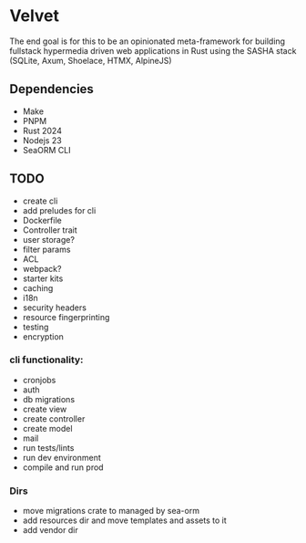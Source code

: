 
# Velvet

The end goal is for this to be an opinionated meta-framework for building fullstack
hypermedia driven web applications in Rust using the SASHA stack (SQLite, Axum, Shoelace, HTMX, AlpineJS)

## Dependencies

- Make
- PNPM
- Rust 2024
- Nodejs 23
- SeaORM CLI

## TODO

- create cli
- add preludes for cli
- Dockerfile
- Controller trait
- user storage?
- filter params
- ACL
- webpack?
- starter kits
- caching
- i18n
- security headers
- resource fingerprinting
- testing
- encryption

### cli functionality:

- cronjobs
- auth
- db migrations
- create view
- create controller
- create model
- mail
- run tests/lints
- run dev environment
- compile and run prod


### Dirs
- move migrations crate to managed by sea-orm
- add resources dir and move templates and assets to it
- add vendor dir
